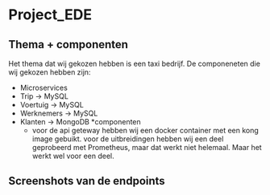 # Project_EDE
## Thema + componenten
Het thema dat wij gekozen hebben is een taxi bedrijf.
De componeneten die wij gekozen hebben zijn:
- Microservices
- Trip -> MySQL
- Voertuig -> MySQL
- Werknemers -> MySQL
- Klanten -> MongoDB
  *componenten
    * voor de api geteway hebben wij een docker container met een kong image gebuikt.
voor de uitbreidingen hebben wij een deel geprobeerd met Prometheus, maar dat werkt niet helemaal. Maar het werkt wel voor een deel.

## Screenshots van de endpoints
